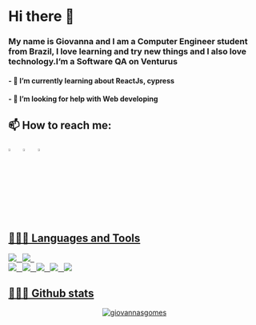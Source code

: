 # Hi there 👋
### My name is Giovanna and I am a Computer Engineer student from Brazil, I love learning and try new things and I also love technology.I’m a Software QA on Venturus 
#### - 🌱 I’m currently learning about ReactJs, cypress
#### - 🤔 I’m looking for help with Web developing
## 📫 How to reach me:<br />
[<img src="https://github.com/sciencepal/sciencepal/blob/master/assets/discord-round.svg" width="3.5%"/>](https://discord.gg/BVPxndgR)  &nbsp; 
[<img src="https://img.icons8.com/color/48/000000/linkedin.png" width="3.5%"/>](https://www.linkedin.com/in/giovannasgomes/)  &nbsp; 
<a href="mailto:giovannaworkcontact@gmail.com"> <img src="https://img.icons8.com/fluent/48/000000/gmail.png" width="3.5%"/>

## 👨🏻‍💻 Languages and Tools <br />
<img src="https://img.shields.io/badge/Linux-FCC624?style=for-the-badge&logo=linux&logoColor=black" /> &nbsp;
<img src="https://img.shields.io/badge/Ubuntu-E95420?style=for-the-badge&logo=ubuntu&logoColor=white" /> &nbsp; <br />
<img src="https://img.shields.io/badge/HTML5-E34F26?style=for-the-badge&logo=html5&logoColor=white" /> &nbsp; 
<img src="https://img.shields.io/badge/CSS-239120?&style=for-the-badge&logo=css3&logoColor=white" /> &nbsp;
<img src="https://img.shields.io/badge/JavaScript-F7DF1E?style=for-the-badge&logo=javascript&logoColor=black" /> &nbsp;
<img src="https://img.shields.io/badge/Node.js-43853D?style=for-the-badge&logo=node.js&logoColor=white" /> &nbsp;
<img src="https://img.shields.io/badge/TypeScript-007ACC?style=for-the-badge&logo=typescript&logoColor=white" />

## 👨🏻‍💻 Github stats <br />
<p align="center"> <img src="https://github-readme-stats.vercel.app/api?username=giovannasgomes&show_icons=true&theme=tokyonight" alt="giovannasgomes" />

<!--
**GiovannaSGomes/GiovannaSGomes** is a ✨ _special_ ✨ repository because its `README.md` (this file) appears on your GitHub profile.
https://img.shields.io/badge/Flutter-02569B?style=for-the-badge&logo=flutter&logoColor=white Flutter icon
https://img.shields.io/badge/Dart-0175C2?style=for-the-badge&logo=dart&logoColor=white  Dart icon
https://img.shields.io/badge/Java-ED8B00?style=for-the-badge&logo=java&logoColor=white Java icon
https://github.com/alexandresanlim/Badges4-README.md-Profile#-diy-  icons repository
Here are some ideas to get you started:

- 🔭 I’m currently working on ...
- 🌱 I’m currently learning ...
- 👯 I’m looking to collaborate on ...
- 🤔 I’m looking for help with ...
- 💬 Ask me about ...
- 📫 How to reach me: ...
- 😄 Pronouns: ...
- ⚡ Fun fact: ...
